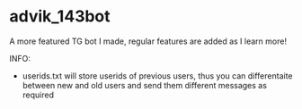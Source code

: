 # advik_143bot

A more featured TG bot I made, regular features are added as I learn more!

INFO:
- userids.txt will store userids of previous users, thus you can differentaite between new and old users and send them different messages as required
